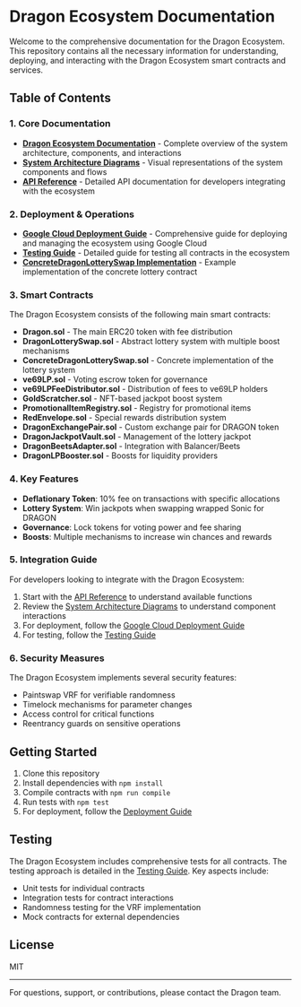 # Dragon Ecosystem Documentation

Welcome to the comprehensive documentation for the Dragon Ecosystem. This repository contains all the necessary information for understanding, deploying, and interacting with the Dragon Ecosystem smart contracts and services.

## Table of Contents

### 1. Core Documentation

- [**Dragon Ecosystem Documentation**](DRAGON_DOCUMENTATION.md) - Complete overview of the system architecture, components, and interactions
- [**System Architecture Diagrams**](DRAGON_SYSTEM_DIAGRAM.md) - Visual representations of the system components and flows
- [**API Reference**](DRAGON_API_REFERENCE.md) - Detailed API documentation for developers integrating with the ecosystem

### 2. Deployment & Operations

- [**Google Cloud Deployment Guide**](DRAGON_GOOGLE_CLOUD_DEPLOYMENT.md) - Comprehensive guide for deploying and managing the ecosystem using Google Cloud
- [**Testing Guide**](DRAGON_TESTING_GUIDE.md) - Detailed guide for testing all contracts in the ecosystem
- [**ConcreteDragonLotterySwap Implementation**](CONCRETE_IMPLEMENTATION_EXAMPLE.md) - Example implementation of the concrete lottery contract

### 3. Smart Contracts

The Dragon Ecosystem consists of the following main smart contracts:

- **Dragon.sol** - The main ERC20 token with fee distribution
- **DragonLotterySwap.sol** - Abstract lottery system with multiple boost mechanisms
- **ConcreteDragonLotterySwap.sol** - Concrete implementation of the lottery system
- **ve69LP.sol** - Voting escrow token for governance
- **ve69LPFeeDistributor.sol** - Distribution of fees to ve69LP holders
- **GoldScratcher.sol** - NFT-based jackpot boost system
- **PromotionalItemRegistry.sol** - Registry for promotional items
- **RedEnvelope.sol** - Special rewards distribution system
- **DragonExchangePair.sol** - Custom exchange pair for DRAGON token
- **DragonJackpotVault.sol** - Management of the lottery jackpot
- **DragonBeetsAdapter.sol** - Integration with Balancer/Beets
- **DragonLPBooster.sol** - Boosts for liquidity providers

### 4. Key Features

- **Deflationary Token**: 10% fee on transactions with specific allocations
- **Lottery System**: Win jackpots when swapping wrapped Sonic for DRAGON
- **Governance**: Lock tokens for voting power and fee sharing
- **Boosts**: Multiple mechanisms to increase win chances and rewards

### 5. Integration Guide

For developers looking to integrate with the Dragon Ecosystem:

1. Start with the [API Reference](DRAGON_API_REFERENCE.md) to understand available functions
2. Review the [System Architecture Diagrams](DRAGON_SYSTEM_DIAGRAM.md) to understand component interactions
3. For deployment, follow the [Google Cloud Deployment Guide](DRAGON_GOOGLE_CLOUD_DEPLOYMENT.md)
4. For testing, follow the [Testing Guide](DRAGON_TESTING_GUIDE.md)

### 6. Security Measures

The Dragon Ecosystem implements several security features:

- Paintswap VRF for verifiable randomness
- Timelock mechanisms for parameter changes
- Access control for critical functions
- Reentrancy guards on sensitive operations

## Getting Started

1. Clone this repository
2. Install dependencies with `npm install`
3. Compile contracts with `npm run compile`
4. Run tests with `npm test`
5. For deployment, follow the [Deployment Guide](DRAGON_GOOGLE_CLOUD_DEPLOYMENT.md)

## Testing

The Dragon Ecosystem includes comprehensive tests for all contracts. The testing approach is detailed in the [Testing Guide](DRAGON_TESTING_GUIDE.md). Key aspects include:

- Unit tests for individual contracts
- Integration tests for contract interactions
- Randomness testing for the VRF implementation
- Mock contracts for external dependencies

## License

MIT

---

For questions, support, or contributions, please contact the Dragon team. 